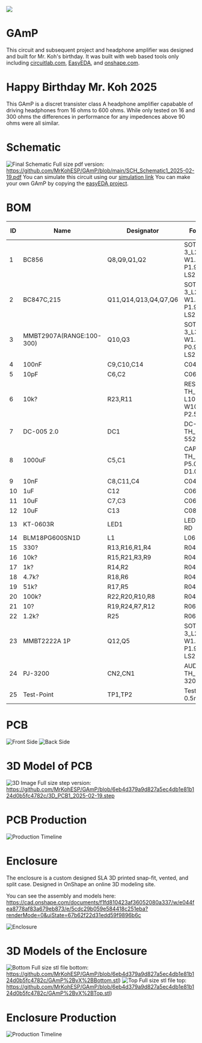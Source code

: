 ![](https://github.com/MrKohESP/GAmP/blob/5ed73520a8f6a7e9f614d7c9210eb063b58ba687/IMG_4959.jpg)
# GAmP
This circuit and subsequent project and headphone amplifier was designed and built for Mr. Koh's birthday.  It was built with web based tools only including [circuitlab.com](https:circuitlab.com), [EasyEDA](https://pro.easyeda.com/), and [onshape.com](https://onshape.com).

# Happy Birthday Mr. Koh 2025

This GAmP is a discret transister class A headphone amplifier capabable of driving headphones from 16 ohms to 600 ohms.  While only tested on 16 and 300 ohms the differences in performance for any impedences above 90 ohms were all similar.

# Schematic
![Final Schematic](https://github.com/MrKohESP/GAmP/blob/88427f906add45697c17dd080569a8d51216f463/Screenshot%202025-02-19%20132237.png)
Full size pdf version: https://github.com/MrKohESP/GAmP/blob/main/SCH_Schematic1_2025-02-19.pdf
You can simulate this circuit using our [simulation link](https://www.circuitlab.com/circuit/v85n8m64j45p/headphone-amplifier/)
You can make your own GAmP by copying the [easyEDA project]().

# BOM

| ID | Name                     | Designator           | Footprint                         | Quantity | Manufacturer Part        | Manufacturer           | Supplier | Supplier Part |
|----|--------------------------|----------------------|-----------------------------------|----------|--------------------------|------------------------|----------|---------------|
| 1  | BC856                    | Q8,Q9,Q1,Q2          | SOT-23-3_L2.9-W1.3-P1.90-LS2.6-BR | 4        | BC856                    | BLUE ROCKET(??)        | LCSC     | C7429738      |
| 2  | BC847C,215               | Q11,Q14,Q13,Q4,Q7,Q6 | SOT-23-3_L2.9-W1.6-P1.90-LS2.8-BR | 6        | BC847C,215               | Nexperia(??)           | LCSC     | C8664         |
| 3  | MMBT2907A(RANGE:100-300) | Q10,Q3               | SOT-23-3_L3.0-W1.7-P0.95-LS2.9-BR | 2        | MMBT2907A(RANGE:100-300) | CJ(????/??)            | LCSC     | C43692        |
| 4  | 100nF                    | C9,C10,C14           | C0402                             | 3        | CL05B104KB54PNC          | SAMSUNG(??)            | LCSC     | C307331       |
| 5  | 10pF                     | C6,C2                | C0603                             | 2        | CL10C100JB8NNNC          | SAMSUNG(??)            | LCSC     | C1634         |
| 6  | 10k?                     | R23,R11              | RES-ADJ-TH_3P-L10.0-W10.0-P2.50-L | 2        | 3296W-1-103              | BOCHEN(??)             | LCSC     | C118954       |
| 7  | DC-005 2.0               | DC1                  | DC-IN-TH_DC-5520-1                | 1        | DC-005 2.0               | BOOMELE(????)          | LCSC     | C16214        |
| 8  | 1000uF                   | C5,C1                | CAP-TH_BD10.0-P5.00-D1.0-FD       | 2        | KM108M025G17RR0VH2FP0    | CX(??)                 | LCSC     | C10750        |
| 9  | 10nF                     | C8,C11,C4            | C0402                             | 3        | CL05B103KB5NNNC          | SAMSUNG(??)            | LCSC     | C15195        |
| 10 | 1uF                      | C12                  | C0603                             | 1        | CL10A105KB8NNNC          | SAMSUNG(??)            | LCSC     | C15849        |
| 11 | 10uF                     | C7,C3                | C0603                             | 2        | CL10A106MA8NRNC          | SAMSUNG(??)            | LCSC     | C96446        |
| 12 | 10uF                     | C13                  | C0805                             | 1        | CL21A106KAYNNNE          | SAMSUNG(??)            | LCSC     | C15850        |
| 13 | KT-0603R                 | LED1                 | LED0603-RD                        | 1        | KT-0603R                 | KENTO                  | LCSC     | C2286         |
| 14 | BLM18PG600SN1D           | L1                   | L0603                             | 1        | BLM18PG600SN1D           | muRata(??)             | LCSC     | C85834        |
| 15 | 330?                     | R13,R16,R1,R4        | R0402                             | 4        | 0402WGF3300TCE           | UNI-ROYAL(??)          | LCSC     | C25104        |
| 16 | 10k?                     | R15,R21,R3,R9        | R0402                             | 4        | 0402WGF1002TCE           | UNI-ROYAL(??)          | LCSC     | C25744        |
| 17 | 1k?                      | R14,R2               | R0402                             | 2        | 0402WGF1001TCE           | UNI-ROYAL(??)          | LCSC     | C11702        |
| 18 | 4.7k?                    | R18,R6               | R0402                             | 2        | 0402WGF4701TCE           | UNI-ROYAL(??)          | LCSC     | C25900        |
| 19 | 51k?                     | R17,R5               | R0402                             | 2        | 0402WGF5102TCE           | UNI-ROYAL(??)          | LCSC     | C25794        |
| 20 | 100k?                    | R22,R20,R10,R8       | R0402                             | 4        | 0402WGF1003TCE           | UNI-ROYAL(??)          | LCSC     | C25741        |
| 21 | 10?                      | R19,R24,R7,R12       | R0603                             | 4        | 0603WAF100JT5E           | UNI-ROYAL(??)          | LCSC     | C22859        |
| 22 | 1.2k?                    | R25                  | R0603                             | 1        | 0603WAF1201T5E           | UNI-ROYAL(??)          | LCSC     | C22765        |
| 23 | MMBT2222A 1P             | Q12,Q5               | SOT-23-3_L2.9-W1.3-P1.90-LS2.4-BR | 2        | MMBT2222A 1P             | CJ(????/??)            | LCSC     | C8512         |
| 24 | PJ-3200                  | CN2,CN1              | AUDIO-TH_PJ-3200                  | 2        | PJ-3200                  | XKB Connectivity(????) | LCSC     | C2689690      |
| 25 | Test-Point               | TP1,TP2              | Test-Point-0.5mm                  | 2        |                          |                        |          |               |


# PCB
![Front Side](https://github.com/MrKohESP/GAmP/blob/88427f906add45697c17dd080569a8d51216f463/2D_PCB1_2025-02-19.png)
![Back Side](https://github.com/MrKohESP/GAmP/blob/88427f906add45697c17dd080569a8d51216f463/2D_PCB1_2025-02-19%20(1).png)

# 3D Model of PCB
![3D Image](https://github.com/MrKohESP/GAmP/blob/6eb4d379a9d827a5ec4db1e81b124d0b5fc4782c/3D_PCB1_2025-02-19.png)
Full size step version: https://github.com/MrKohESP/GAmP/blob/6eb4d379a9d827a5ec4db1e81b124d0b5fc4782c/3D_PCB1_2025-02-19.step

# PCB Production
![Production Timeline](https://github.com/MrKohESP/GAmP/blob/6eb4d379a9d827a5ec4db1e81b124d0b5fc4782c/Screenshot%202025-02-19%20131143.png)

# Enclosure
The enclosure is a custom designed SLA 3D printed snap-fit, vented, and split case.  Designed in OnShape an online 3D modeling site.  

You can see the assembly and models here: https://cad.onshape.com/documents/f1fd810423af36052080a337/w/e044fea8778af83a679eb873/e/5cdc29b059e584418c251eba?renderMode=0&uiState=67b62f22d31edd59f9896b6c

![Enclosure](https://github.com/MrKohESP/GAmP/blob/1d8ae425c8e42637553fd9db300b304da8d80c0a/IMG_4970.jpg)
# 3D Models of the Enclosure
![Bottom](https://github.com/MrKohESP/GAmP/blob/2a3f61c9f114ce1736a71b3a98f7bf1d06da5cfb/Screenshot%202025-02-19%20141003.png)
Full size stl file bottom: https://github.com/MrKohESP/GAmP/blob/6eb4d379a9d827a5ec4db1e81b124d0b5fc4782c/GAmP%2BvX%2BBottom.stl)
![Top](https://github.com/MrKohESP/GAmP/blob/2a3f61c9f114ce1736a71b3a98f7bf1d06da5cfb/Screenshot%202025-02-19%20140923.png)
Full size stl file top: https://github.com/MrKohESP/GAmP/blob/6eb4d379a9d827a5ec4db1e81b124d0b5fc4782c/GAmP%2BvX%2BTop.stl)

# Enclosure Production
![Production Timeline](https://github.com/MrKohESP/GAmP/blob/578d3e1ba422d9222d90fe251d4de9fd1371d41c/Screenshot%202025-02-19%20131044.png)
